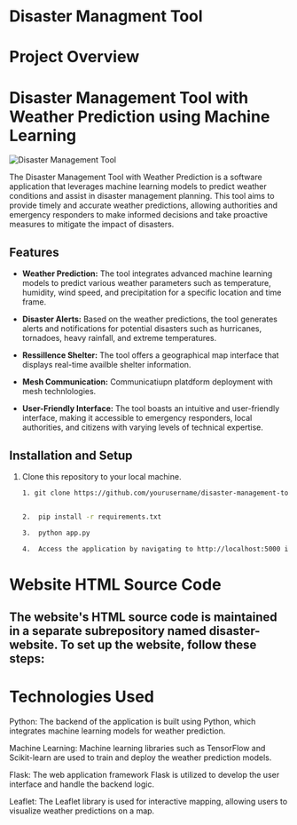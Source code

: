 # Disaster Managment Tool

# Project Overview


# Disaster Management Tool with Weather Prediction using Machine Learning

![Disaster Management Tool](images/tool_screenshot.png)

The Disaster Management Tool with Weather Prediction is a software application that leverages machine learning models to predict weather conditions and assist in disaster management planning. This tool aims to provide timely and accurate weather predictions, allowing authorities and emergency responders to make informed decisions and take proactive measures to mitigate the impact of disasters.

## Features

- **Weather Prediction:** The tool integrates advanced machine learning models to predict various weather parameters such as temperature, humidity, wind speed, and precipitation for a specific location and time frame.

- **Disaster Alerts:** Based on the weather predictions, the tool generates alerts and notifications for potential disasters such as hurricanes, tornadoes, heavy rainfall, and extreme temperatures.

- **Ressillence Shelter:** The tool offers a geographical map interface that displays real-time availble shelter information. 

- **Mesh Communication:** Communicatiupn platdform deployment with mesh technlologies.

- **User-Friendly Interface:** The tool boasts an intuitive and user-friendly interface, making it accessible to emergency responders, local authorities, and citizens with varying levels of technical expertise.

## Installation and Setup

1. Clone this repository to your local machine.
   ```bash
   1. git clone https://github.com/yourusername/disaster-management-tool.git


   2.  pip install -r requirements.txt

   3.  python app.py

   4.  Access the application by navigating to http://localhost:5000 in your web browser.


# Website HTML Source Code
## The website's HTML source code is maintained in a separate subrepository named disaster-website. To set up the website, follow these steps:


# Technologies Used
Python: The backend of the application is built using Python, which integrates machine learning models for weather prediction.

Machine Learning: Machine learning libraries such as TensorFlow and Scikit-learn are used to train and deploy the weather prediction models.

Flask: The web application framework Flask is utilized to develop the user interface and handle the backend logic.

Leaflet: The Leaflet library is used for interactive mapping, allowing users to visualize weather predictions on a map.